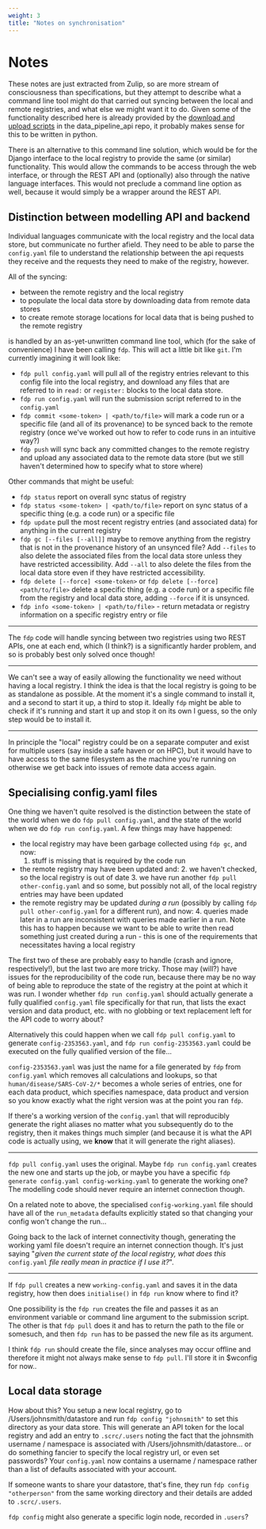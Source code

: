 ```yaml
---
weight: 3
title: "Notes on synchronisation"
---
```


# Notes

These notes are just extracted from Zulip, so are more stream of consciousness than specifications, but they attempt to describe what a command line tool might do that carried out syncing between the local and remote registries, and what else we might want it to do. Given some of the functionality described here is already provided by the [download and upload scripts](https://github.com/ScottishCovidResponse/data_pipeline_api/tree/master/data_pipeline_api/registry) in the data_pipeline_api repo, it probably makes sense for this to be written in python.

There is an alternative to this command line solution, which would be for the Django interface to the local registry to provide the same (or similar) functionality. This would allow the commands to be access through the web interface, or through the REST API and (optionally) also through the native language interfaces. This would not preclude a command line option as well, because it would simply be a wrapper around the REST API.
## Distinction between modelling API and backend

Individual languages communicate with the local registry and the local data store, but communicate no further afield. They need to be able to parse the `config.yaml` file to understand the relationship between the api requests they receive and the requests they need to make of the registry, however.

All of the syncing:

- between the remote registry and the local registry
- to populate the local data store by downloading data from remote data stores
- to create remote storage locations for local data that is being pushed to the remote registry

is handled by an as-yet-unwritten command line tool, which (for the sake of convenience) I have been calling `fdp`. This will act a little bit like `git`. I'm currently imagining it will look like:

- `fdp pull config.yaml` will pull all of the registry entries relevant to this config file into the local registry, and download any files that are referred to in `read:` or `register:` blocks to the local data store.
- `fdp run config.yaml` will run the submission script referred to in the `config.yaml`
- `fdp commit <some-token> | <path/to/file>` will mark a code run or a specific file (and all of its provenance) to be synced back to the remote registry (once we've worked out how to refer to code runs in an intuitive way?)
- `fdp push` will sync back any committed changes to the remote registry and upload any associated data to the remote data store (but we still haven't determined how to specify what to store where)

Other commands that might be useful:

- `fdp status` report on overall sync status of registry
- `fdp status <some-token> | <path/to/file>` report on sync status of a specific thing (e.g. a code run) or a specific file
- `fdp update` pull the most recent registry entries (and associated data) for anything in the current registry
- `fdp gc [--files [--all]]` maybe to remove anything from the registry that is not in the provenance history of an unsynced file? Add `--files` to also delete the associated files from the local data store unless they have restricted accessibility. Add `--all` to also delete the files from the local data store even if they have restricted accessibility.
- `fdp delete [--force] <some-token>` or `fdp delete [--force] <path/to/file>` delete a specific thing (e.g. a code run) or a specific file from the registry and local data store, adding `--force` if it is unsynced.
- `fdp info <some-token> | <path/to/file>` - return metadata or registry information on a specific registry entry or file

***

The `fdp` code will handle syncing between two registries using two REST APIs, one at each end, which (I think?) is a significantly harder problem, and so is probably best only solved once though!

***

We can't see a way of easily allowing the functionality we need without having a local registry. I think the idea is that the local registry is going to be as standalone as possible. At the moment it's a single command to install it, and a second to start it up, a third to stop it. Ideally `fdp` might be able to check if it's running and start it up and stop it on its own I guess, so the only step would be to install it.

***

In principle the "local" registry could be on a separate computer and exist for multiple users (say inside a safe haven or on HPC), but it would have to have access to the same filesystem as the machine you're running on otherwise we get back into issues of remote data access again.

## Specialising config.yaml files

One thing we haven't quite resolved is the distinction between the state of the world when we do `fdp pull config.yaml`, and the state of the world when we do `fdp run config.yaml`. A few things may have happened:

- the local registry may have been garbage collected using `fdp gc`, and now:
  1. stuff is missing that is required by the code run
- the remote registry may have been updated and:
  2. we haven't checked, so the local registry is out of date
  3. we have run another `fdp pull other-config.yaml` and so some, but possibly not all, of the local registry entries may have been updated
- the remote registry may be updated *during a run* (possibly by calling `fdp pull other-config.yaml` for a different run), and now:
  4. queries made later in a run are inconsistent with queries made earlier in a run. Note this has to happen because we want to be able to write then read something just created during a run - this is one of the requirements that necessitates having a local registry

The first two of these are probably easy to handle (crash and ignore, respectively!), but the last two are more tricky. Those may (will?) have issues for the reproducibility of the code run, because there may be no way of being able to reproduce the state of the registry at the point at which it was run. I wonder whether `fdp run config.yaml` should actually generate a fully qualified `config.yaml` file specifically for that run, that lists the exact version and data product, etc. with no globbing or text replacement left for the API code to worry about?

Alternatively this could happen when we call `fdp pull config.yaml` to generate `config-2353563.yaml`, and `fdp run config-2353563.yaml` could be executed on the fully qualified version of the file...

`config-2353563.yaml` was just the name for a file generated by `fdp` from `config.yaml` which removes all calculations and lookups, so that `human/disease/SARS-CoV-2/*` becomes a whole series of entries, one for each data product, which specifies namespace, data product and version so you know exactly what the right version was at the point you ran `fdp`.

If there's a working version of the `config.yaml` that will reproducibly generate the right aliases no matter what you subsequently do to the registry, then it makes things much simpler (and because it is what the API code is actually using, we **know** that it will generate the right aliases).

***

`fdp pull config.yaml` uses the original. Maybe `fdp run config.yaml` creates the new one and starts up the job, or maybe you have a specific `fdp generate config.yaml config-working.yaml` to generate the working one? The modelling code should never require an internet connection though.

On a related note to above, the specialised `config-working.yaml` file should have all of the `run_metadata` defaults explicitly stated so that changing your config won't change the run...

Going back to the lack of internet connectivity though, generating the working yaml file doesn't require an internet connection though. It's just saying "*given the current state of the local registry, what does this* `config.yaml` *file really mean in practice if I use it?*".

***

If `fdp pull` creates a new `working-config.yaml` and saves it in the data registry, how then does `initialise()` in `fdp run` know where to find it?

One possibility is the `fdp run` creates the file and passes it as an environment variable or command line argument to the submission script. The other is that `fdp pull` does it and has to return the path to the file or somesuch, and then `fdp run` has to be passed the new file as its argument.

I think `fdp run` should create the file, since analyses may occur offline and therefore it might not always make sense to `fdp pull`. I'll store it in $wconfig for now..

## Local data storage

How about this? You setup a new local registry, go to /Users/johnsmith/datastore and run `fdp config "johnsmith"` to set this directory as your data store. This will generate an API token for the local registry and add an entry to `.scrc/.users` noting the fact that the johnsmith username / namespace is associated with /Users/johnsmith/datastore... or do something fancier to specify the local registry url, or even set passwords? Your `config.yaml` now contains a username / namespace rather than a list of defaults associated with your account.

If someone wants to share your datastore, that's fine, they run `fdp config "otherperson"` from the same working directory and their details are added to `.scrc/.users`.

`fdp config` might also generate a specific login node, recorded in `.users`?